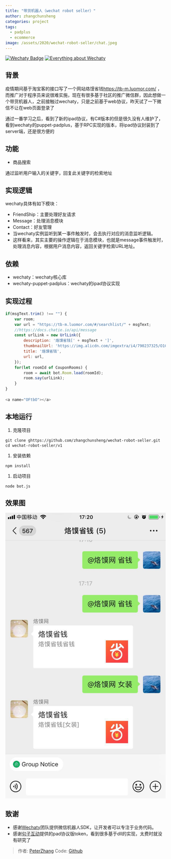 ```yaml
---
title: "带货机器人（wechat robot seller）"
author: zhangchunsheng
categories: project
tags:
  - padplus
  - ecommerce
image: /assets/2020/wechat-robot-seller/chat.jpeg
---
```


[![Wechaty Badge](https://img.shields.io/badge/Powered%20By-Wechaty-green.svg#align=left&display=inline&height=20&margin=%5Bobject%20Object%5D&originHeight=20&originWidth=132&status=done&style=none&width=132)](https://github.com/wechaty/wechaty)
[![Everything about Wechaty](https://img.shields.io/badge/Wechaty-%E5%BC%80%E6%BA%90%E6%BF%80%E5%8A%B1%E8%AE%A1%E5%88%92-green.svg#align=left&display=inline&height=20&margin=%5Bobject%20Object%5D&originHeight=20&originWidth=134&status=done&style=none&width=134)](https://github.com/juzibot/Welcome/wiki/Everything-about-Wechaty)

## 背景

疫情期间基于淘宝客的接口写了一个网站烙馍省钱<https://tb-m.luomor.com/> ，而推广对于程序员来说很难实施，现在有很多基于社区的推广微信群，因此想做一个带货机器人，之前接触过wechaty，只是之前基于web协议，昨天试了一下微信不让在web页面登录了

通过一番学习之后，看到了新的ipad协议，有C#版本的但是很久没有人维护了，看到wechaty的puppet-padplus，基于RPC实现的版本，将ipad协议封装到了server端，还是很方便的

## 功能

- 商品搜索

通过监听用户输入的关键字，回复此关键字的检索地址

## 实现逻辑

wechaty具体有如下模块：

- FriendShip：主要处理好友请求
- Message：处理消息模块
- Contact：好友管理
- 当wechaty实例监听到某一事件触发时，会去执行对应的消息监听逻辑。
- 这样看来，其实主要的操作逻辑在于消息模块，也就是message事件触发时，处理消息内容，根据用户消息内容，返回关键字检索URL地址。

## 依赖

- wechaty：wechaty核心库
- wechaty-puppet-padplus：wechaty的ipad协议实现

## 实现过程

```javascript
if(msgText.trim() !== "") {
    var room;
    var url = "https://tb-m.luomor.com/#/searchlist/" + msgText;
    //https://docs.chatie.io/api/message
    const urlLink = new UrlLink({
        description: '烙馍省钱[' + msgText + ']',
        thumbnailUrl: 'https://img.alicdn.com/imgextra/i4/790237325/O1CN01hY4aU523ytm2F4HxA_!!790237325.jpg?t=1586059949000',
        title: '烙馍省钱',
        url: url,
    });
    for(let roomId of CouponRooms) {
        room = await bot.Room.load(roomId);
        room.say(urlLink);
    }
}

<a name="OFtbO"></a>
```

## 本地运行

1. 克隆项目

```shell
git clone ghttps://github.com/zhangchunsheng/wechat-robot-seller.git
cd wechat-robot-seller/v1
```

1. 安装依赖

```shell
npm install
```

1. 启动项目

```shell
node bot.js
```

## 效果图

![效果图](/assets/2020/wechat-robot-seller/chat.jpeg)

## 致谢

- 感谢[Wechaty](https://wechaty.github.io)团队提供微信机器人SDK，让开发者可以专注于业务代码。
- 感谢[句子互动](https://www.juzibot.com)提供的pad协议版token，看到很多基于dll的实现，太费时就没有研究了

> 作者: [PeterZhang](https://github.com/zhangchunsheng/)
> Code: [Github](https://github.com/zhangchunsheng/wechat-robot-seller)
